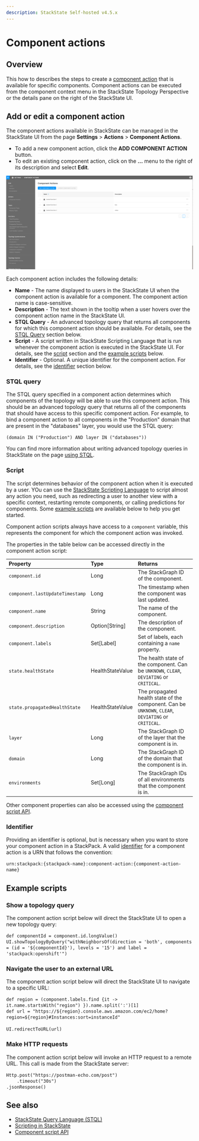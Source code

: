 ```yaml
---
description: StackState Self-hosted v4.5.x
---
```


# Component actions


## Overview

This how to describes the steps to create a [component action](../../../configure/topology/component_actions.md) that is available for specific components. Component actions can be executed from the component context menu in the StackState Topology Perspective or the details pane on the right of the StackState UI.

## Add or edit a component action

The component actions available in StackState can be managed in the StackState UI from the page **Settings** &gt; **Actions** &gt; **Component Actions**.

* To add a new component action, click the **ADD COMPONENT ACTION** button.
* To edit an existing component action, click on the **...** menu to the right of its description and select **Edit**.

![Component Actions](../../../.gitbook/assets/component_actions.png)

Each component action includes the following details:

* **Name** - The name displayed to users in the StackState UI when the component action is available for a component. The component action name is case-sensitive.
* **Description** - The text shown in the tooltip when a user hovers over the component action name in the StackState UI.
* **STQL Query** - An advanced topology query that returns all components for which this component action should be available. For details, see the [STQL Query](component-actions.md#stql-query) section below.
* **Script** - A script written in StackState Scripting Language that is run whenever the component action is executed in the StackState UI. For details, see the [script](component-actions.md#script) section and the [example scripts](component-actions.md#example-scripts) below.
* **Identifier** - Optional. A unique identifier for the component action. For details, see the [identifier](component-actions.md#identifier) section below.

### STQL query

The STQL query specified in a component action determines which components of the topology will be able to use this component action. This should be an advanced topology query that returns all of the components that should have access to this specific component action. For example, to bind a component action to all components in the "Production" domain that are present in the "databases" layer, you would use the STQL query:

```text
(domain IN ("Production") AND layer IN ("databases"))
```

You can find more information about writing advanced topology queries in StackState on the page [using STQL](../../reference/stql_reference.md).

### Script

The script determines behavior of the component action when it is executed by a user. YOu can use the [StackState Scripting Language](../../reference/scripting/scripting-in-stackstate.md) to script almost any action you need, such as redirecting a user to another view with a specific context, restarting remote components, or calling predictions for components. Some [example scripts](component-actions.md#example-scripts) are available below to help you get started.

Component action scripts always have access to a `component` variable, this represents the component for which the component action was invoked.

The properties in the table below can be accessed directly in the component action script:

| Property | Type | Returns |
| :--- | :--- | :--- |
| `component.id` | Long | The StackGraph ID of the component. |
| `component.lastUpdateTimestamp` | Long | The timestamp when the component was last updated. |
| `component.name` | String | The name of the component. |
| `component.description` | Option\[String\] | The description of the component. |
| `component.labels` | Set\[Label\] | Set of labels, each containing a `name` property. |
| `state.healthState` | HealthStateValue | The health state of the component. Can be `UNKNOWN`, `CLEAR`, `DEVIATING` or `CRITICAL`. |
| `state.propagatedHealthState` | HealthStateValue | The propagated health state of the component. Can be `UNKNOWN`, `CLEAR`, `DEVIATING` or `CRITICAL`. |
| `layer` | Long | The StackGraph ID of the layer that the component is in. |
| `domain` | Long | The StackGraph ID of the domain that the component is in. |
| `environments` | Set\[Long\] | The StackGraph IDs of all environments that the component is in. |

Other component properties can also be accessed using the [component script API](../../reference/scripting/script-apis/component.md).

### Identifier

Providing an identifier is optional, but is necessary when you want to store your component action in a StackPack. A valid [identifier](../../../configure/identifiers.md) for a component action is a URN that follows the convention:

```text
urn:stackpack:{stackpack-name}:component-action:{component-action-name}
```

## Example scripts

### Show a topology query

The component action script below will direct the StackState UI to open a new topology query:

```text
def componentId = component.id.longValue()
UI.showTopologyByQuery("withNeighborsOf(direction = 'both', components = (id = '${componentId}'), levels = '15') and label = 'stackpack:openshift'")
```

### Navigate the user to an external URL

The component action script below will direct the StackState UI to navigate to a specific URL:

```text
def region = (component.labels.find {it -> it.name.startsWith("region") }).name.split(':')[1]
def url = "https://${region}.console.aws.amazon.com/ec2/home?region=${region}#Instances:sort=instanceId"

UI.redirectToURL(url)
```

### Make HTTP requests

The component action script below will invoke an HTTP request to a remote URL. This call is made from the StackState server:

```text
Http.post("https://postman-echo.com/post")
    .timeout("30s")
.jsonResponse()
```

## See also

* [StackState Query Language \(STQL\)](../../reference/stql_reference.md)    
* [Scripting in StackState](../../reference/scripting/scripting-in-stackstate.md)
* [Component script API](../../reference/scripting/script-apis/component.md)

